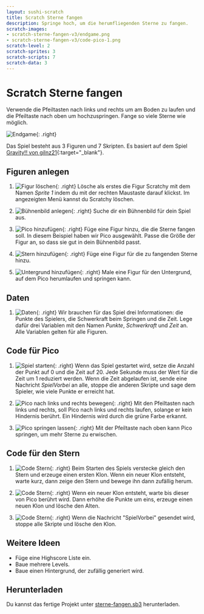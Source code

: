 ```yaml
---
layout: sushi-scratch
title: Scratch Sterne fangen
description: Springe hoch, um die herumfliegenden Sterne zu fangen.
scratch-images:
- scratch-sterne-fangen-v3/endgame.png
- scratch-sterne-fangen-v3/code-pico-1.png
scratch-level: 2
scratch-sprites: 3
scratch-scripts: 7
scratch-data: 3
---
```


# Scratch Sterne fangen

Verwende die Pfeiltasten nach links und rechts um am Boden zu laufen und die Pfeiltaste nach oben um hochzuspringen. Fange so viele Sterne wie möglich.

![Endgame](scratch-sterne-fangen-v3/endgame.png){: .right}

Das Spiel besteht aus 3 Figuren und 7 Skripten. Es basiert auf dem Spiel [Gravity!! von gilnz21](https://scratch.mit.edu/projects/63121636/){:target="_blank"}.

## Figuren anlegen

1. ![Figur löschen](scratch-sterne-fangen-v3/löschen.png){: .right}
Lösche als erstes die Figur Scratchy mit dem Namen *Sprite 1* indem du mit der rechten Maustaste darauf klickst. Im angezeigten Menü kannst du Scratchy löschen.

1. ![Bühnenbild anlegen](scratch-sterne-fangen-v3/hintergrund.png){: .right}
Suche dir ein Bühnenbild für dein Spiel aus.

1. ![Pico hinzufügen](scratch-sterne-fangen-v3/pico.png){: .right}
Füge eine Figur hinzu, die die Sterne fangen soll. In diesem Beispiel haben wir Pico ausgewählt. Passe die Größe der Figur an, so dass sie gut in dein Bühnenbild passt.

1. ![Stern hinzufügen](scratch-sterne-fangen-v3/stern.png){: .right}
Füge eine Figur für die zu fangenden Sterne hinzu.

1. ![Untergrund hinzufügen](scratch-sterne-fangen-v3/untergrund.png){: .right}
Male eine Figur für den Untergrund, auf dem Pico herumlaufen und springen kann.

## Daten

1. ![Daten](scratch-sterne-fangen-v3/daten.png){: .right}
Wir brauchen für das Spiel drei Informationen: die Punkte des Spielers, die Schwerkraft beim Springen und die Zeit. Lege dafür drei Variablen mit den Namen *Punkte*, *Schwerkraft* und *Zeit* an. Alle Variablen gelten für alle Figuren.

## Code für Pico

1. ![Spiel starten](scratch-sterne-fangen-v3/code-pico-1.png){: .right}
Wenn das Spiel gestartet wird, setze die Anzahl der Punkt auf 0 und die Zeit auf 20.
Jede Sekunde muss der Wert für die Zeit um 1 reduziert werden. Wenn die Zeit abgelaufen ist, sende eine Nachricht *SpielVorbei* an alle, stoppe die anderen Skripte und sage dem Spieler, wie viele Punkte er erreicht hat.

1. ![Pico nach links und rechts bewegen](scratch-sterne-fangen-v3/code-pico-2.png){: .right}
Mit den Pfeiltasten nach links und rechts, soll Pico nach links und rechts laufen, solange er kein Hindernis berührt. Ein Hindernis wird durch die grüne Farbe erkannt.

1. ![Pico springen lassen](scratch-sterne-fangen-v3/code-pico-3.png){: .right}
Mit der Pfeiltaste nach oben kann Pico springen, um mehr Sterne zu erwischen.
  
## Code für den Stern

1. ![Code Stern](scratch-sterne-fangen-v3/code-stern-1.png){: .right}
Beim Starten des Spiels verstecke gleich den Stern und erzeuge einen ersten Klon. Wenn ein neuer Klon entsteht, warte kurz, dann zeige den Stern und bewege ihn dann zufällig herum.

1. ![Code Stern](scratch-sterne-fangen-v3/code-stern-2.png){: .right}
Wenn ein neuer Klon entsteht, warte bis dieser von Pico berührt wird. Dann erhöhe die Punkte um eins, erzeuge einen neuen Klon und lösche den Alten.

1. ![Code Stern](scratch-sterne-fangen-v3/code-stern-3.png){: .right}
Wenn die Nachricht "SpielVorbei" gesendet wird, stoppe alle Skripte und lösche den Klon.
	
## Weitere Ideen

* Füge eine Highscore Liste ein.
* Baue mehrere Levels.
* Baue einen Hintergrund, der zufällig generiert wird.

## Herunterladen

Du kannst das fertige Projekt unter [sterne-fangen.sb3](scratch-sterne-fangen-v3/Sterne-fangen.sb3) herunterladen.